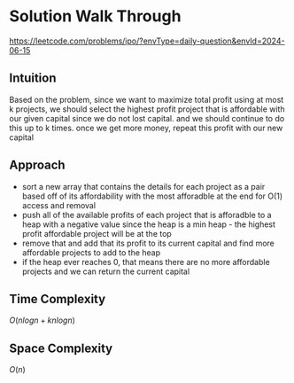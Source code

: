 # Solution Walk Through
https://leetcode.com/problems/ipo/?envType=daily-question&envId=2024-06-15

## Intuition
Based on the problem, since we want to maximize total profit using at most k projects, we should select the highest profit project that is affordable with our given capital since we do not lost capital. and we should continue to do this up to k times.
once we get more money, repeat this profit with our new capital

## Approach
- sort a new array that contains the details for each project as a pair based off of its affordability with the most afforadble at the end for O(1) access and removal
- push all of the available profits of each project that is afforadble to a heap with a negative value since the heap is a min heap - the highest profit affordable project will be at the top
- remove that and add that its profit to its current capital and find more affordable projects to add to the heap
- if the heap ever reaches 0, that means there are no more affordable projects and we can return the current capital


## Time Complexity
$O(nlogn + knlogn)$

## Space Complexity
$O(n)$



